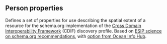 ## Person properties

Defines a set of properties for use describing the spatial extent of a resource for the schema.org implementation of the [Cross Domain Interoperability Framework](https://cross-domain-interoperability-framework.github.io/cdifbook/metadata/schemaorgimplementation.html#implementation-of-metadata-content-items) (CDIF) discovery profile.  Based on [ESIP science on schema.org recommendations](https://github.com/ESIPFed/science-on-schema.org/blob/main/guides/Dataset.md#spatial-coverage), with [option from Ocean Info Hub](https://book.oceaninfohub.org/thematics/spatial/README.html#simple-geosparql-wkt).